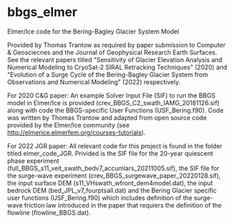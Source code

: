 # bbgs_elmer
Elmer/Ice code for the Bering-Bagley Glacier System Model

Provided by Thomas Trantow as required by paper submission to Computer & Geosciecnes and the Journal of Geophysical Research Earth Surfaces. See the relevant papers titled "Sensitivity of Glacier Elevation Analysis and Numerical Modeling to CryoSat-2 SIRAL Retracking Techniques" (2020) and "Evolution of a Surge Cycle of the Bering-Bagley Glacier System from Observations and Numerical Modeling" (2022) respectively.

For 2020 C&G paper:
An example Solver Input File (SIF) to run the BBGS model in Elmer/Ice is provided (crev\_BBGS\_C2\_swath\_IAMG\_20181126.sif) along with code the BBGS-specific User Functions (USF\_Bering.f90). Code was written by Thomas Trantow and adapted from open source code provided by the Elmer/Ice community (see http://elmerice.elmerfem.org/courses-tutorials).

For 2022 JGR paper:
All relevant code for this project is found in the folder titled elmer_code_JGR. Privided is the SIF file for the 20-year quiescent phase experiment (full_BBGS_s11_veit_swath_bedv7_accumlars_20211005.sif), the SIF file for the surge-wave experiment (crev_BBGS_surgewave_paper_20220128.sif), the input surface DEM (s11_VHswath_wfront_dem4model.dat), the input bedrock DEM (bed_JPL_v7_fourptsall.dat) and the Bering Glacier specific user functions (USF_Bering.f90) which includes definition of the surge-wave friction law introduced in the paper that requiers the definition of the flowline (flowline_BBGS.dat).
